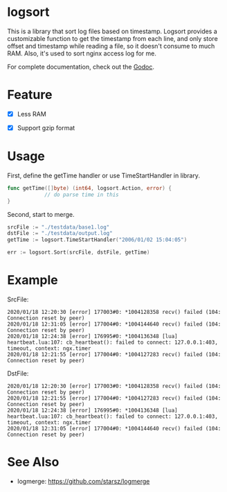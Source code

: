 logsort
===========

This is a library that sort log files based on timestamp. Logsort provides a customizable function to get the timestamp from each line, and only store offset and timestamp while reading a file, so it doesn't consume to much RAM. Also, it's used to sort nginx access log for me.

For complete documentation, check out the [Godoc][1].


Feature
===========

- [x] Less RAM
- [x] Support gzip format


Usage
===========

First, define the getTime handler or use TimeStartHandler in library.


```go
func getTime([]byte) (int64, logsort.Action, error) {
            // do parse time in this
}
```

Second, start to merge.

```go
srcFile := "./testdata/base1.log"
dstFile := "./testdata/output.log"
getTime := logsort.TimeStartHandler("2006/01/02 15:04:05")

err := logsort.Sort(srcFile, dstFile, getTime)
```

Example
=========

SrcFile:

```
2020/01/18 12:20:30 [error] 177003#0: *1004128358 recv() failed (104: Connection reset by peer)
2020/01/18 12:31:05 [error] 177004#0: *1004144640 recv() failed (104: Connection reset by peer)
2020/01/18 12:24:38 [error] 176995#0: *1004136348 [lua] heartbeat.lua:107: cb_heartbeat(): failed to connect: 127.0.0.1:403, timeout, context: ngx.timer
2020/01/18 12:21:55 [error] 177004#0: *1004127283 recv() failed (104: Connection reset by peer)
```

DstFile:

```
2020/01/18 12:20:30 [error] 177003#0: *1004128358 recv() failed (104: Connection reset by peer)
2020/01/18 12:21:55 [error] 177004#0: *1004127283 recv() failed (104: Connection reset by peer)
2020/01/18 12:24:38 [error] 176995#0: *1004136348 [lua] heartbeat.lua:107: cb_heartbeat(): failed to connect: 127.0.0.1:403, timeout, context: ngx.timer
2020/01/18 12:31:05 [error] 177004#0: *1004144640 recv() failed (104: Connection reset by peer)
```

See Also
=========

* logmerge: https://github.com/starsz/logmerge

[1]: https://godoc.org/github.com/starsz/logsort
